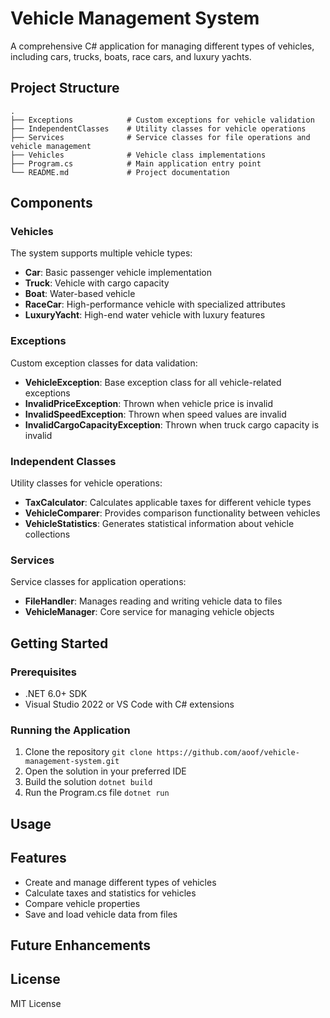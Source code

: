 # Vehicle Management System

A comprehensive C# application for managing different types of vehicles, including cars, trucks, boats, race cars, and luxury yachts.

## Project Structure

```
.
├── Exceptions            # Custom exceptions for vehicle validation
├── IndependentClasses    # Utility classes for vehicle operations
├── Services              # Service classes for file operations and vehicle management
├── Vehicles              # Vehicle class implementations
├── Program.cs            # Main application entry point
└── README.md             # Project documentation
```

## Components

### Vehicles

The system supports multiple vehicle types:

- **Car**: Basic passenger vehicle implementation
- **Truck**: Vehicle with cargo capacity
- **Boat**: Water-based vehicle
- **RaceCar**: High-performance vehicle with specialized attributes
- **LuxuryYacht**: High-end water vehicle with luxury features

### Exceptions

Custom exception classes for data validation:

- **VehicleException**: Base exception class for all vehicle-related exceptions
- **InvalidPriceException**: Thrown when vehicle price is invalid
- **InvalidSpeedException**: Thrown when speed values are invalid
- **InvalidCargoCapacityException**: Thrown when truck cargo capacity is invalid

### Independent Classes

Utility classes for vehicle operations:

- **TaxCalculator**: Calculates applicable taxes for different vehicle types
- **VehicleComparer**: Provides comparison functionality between vehicles
- **VehicleStatistics**: Generates statistical information about vehicle collections

### Services

Service classes for application operations:

- **FileHandler**: Manages reading and writing vehicle data to files
- **VehicleManager**: Core service for managing vehicle objects

## Getting Started

### Prerequisites

- .NET 6.0+ SDK
- Visual Studio 2022 or VS Code with C# extensions

### Running the Application

1. Clone the repository `git clone https://github.com/aoof/vehicle-management-system.git`
2. Open the solution in your preferred IDE
3. Build the solution `dotnet build`
4. Run the Program.cs file `dotnet run`

## Usage


## Features

- Create and manage different types of vehicles
- Calculate taxes and statistics for vehicles
- Compare vehicle properties
- Save and load vehicle data from files

## Future Enhancements


## License

MIT License
